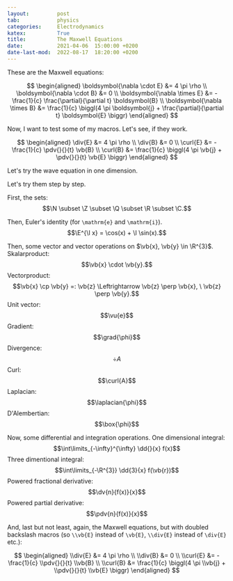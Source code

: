 ```yaml
---
layout:         post
tab:	        physics
categories:     Electrodynamics
katex:          True
title:          The Maxwell Equations
date:           2021-04-06  15:00:00 +0200
date-last-mod:  2022-08-17  18:20:00 +0200
---
```


<!-- <div style="display: none"> -->
<!--   \( -->
<!--   {% include latex-preamble.sty %} -->
<!--   \) -->
<!-- </div> -->


These are the Maxwell equations:

$$
\begin{aligned}
    \boldsymbol{\nabla \cdot E} &= 4 \pi \rho \\
    \boldsymbol{\nabla \cdot B} &= 0 \\
    \boldsymbol{\nabla \times E} &= -\frac{1}{c} \frac{\partial}{\partial t} \boldsymbol{B} \\
    \boldsymbol{\nabla \times B} &= \frac{1}{c} \biggl(4 \pi \boldsymbol{j} + \frac{\partial}{\partial t} \boldsymbol{E} \biggr)
\end{aligned}
$$

Now, I want to test some of my macros. Let's see, if they work.

$$
\begin{aligned}
    \div{E} &= 4 \pi \rho \\
    \div{B} &= 0 \\
    \curl{E} &= - \frac{1}{c} \pdv{}{}{t} \vb{B} \\
    \curl{B} &= \frac{1}{c} \biggl(4 \pi \vb{j} + \pdv{}{}{t} \vb{E} \biggr)
\end{aligned}
$$

Let's try the wave equation in one dimension.

<!-- $$-\frac{1}{c^{2}}\pdv{2}{}{t} \psi(x,t) + \pdv{2}{}{x} \psi(x,t) = 0$$. -->

Let's try them step by step.

First, the sets:
$$\N \subset \Z \subset \Q \subset \R \subset \C.$$

Then, Euler's identity (for `\mathrm{e}` and `\mathrm{i}`).
$$\E^{\I x} = \cos(x) + \I \sin(x).$$

Then, some vector and vector operations on $\vb{x}, \vb{y} \in \R^{3}$.
Skalarproduct:
$$\vb{x} \cdot \vb{y}.$$
Vectorproduct:
$$\vb{x} \cp \vb{y} =: \vb{z} \Leftrightarrow \vb{z} \perp \vb{x}, \ \vb{z} \perp \vb{y}.$$
Unit vector:
$$\vu{e}$$
Gradient:
$$\grad{\phi}$$
Divergence:
$$\div{A}$$
Curl:
$$\curl{A}$$
Laplacian:
$$\laplacian{\phi}$$
D'Alembertian:
$$\box{\phi}$$

Now, some differential and integration operations.
One dimensional integral:
$$\int\limits_{-\infty}^{\infty} \dd{}{x} f(x)$$
Three dimentional integral:
$$\int\limits_{-\R^{3}} \dd{3}{x} f(\vb{r})$$
Powered fractional derivative:
$$\dv{n}{f(x)}{x}$$
Powered partial derivative:
$$\pdv{n}{f(x)}{x}$$


And, last but not least, again, the Maxwell equations, but with doubled backslash macros (so `\\vb{E}` instead of `\vb{E}`, `\\div{E}` instead of `\div{E}` etc.):

$$
\begin{aligned}
    \\div{E} &= 4 \pi \rho \\
    \\div{B} &= 0 \\
    \\curl{E} &= - \frac{1}{c} \\pdv{}{}{t} \\vb{B} \\
    \\curl{B} &= \frac{1}{c} \biggl(4 \pi \\vb{j} + \\pdv{}{}{t} \\vb{E} \biggr)
\end{aligned}
$$
